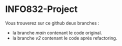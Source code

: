 # INFO832-Project
  
Vous trouverez sur ce github deux branches :   
  - la branche <i>main</i> contenant le code original.  
  - la branche <i>v2</i> contenant le code après refactoring.

